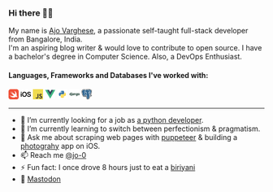 ### Hi there 👋🏽

My name is [Ajo Varghese](https://www.linkedin.com/in/jo-0/), a passionate self-taught full-stack developer from Bangalore, India.\
I'm an aspiring blog writer & would love to contribute to open source. I have a bachelor's degree in Computer Science. Also, a DevOps Enthusiast.


#### Languages, Frameworks and Databases I've worked with:
<code><a href="https://www.swift.org"><img height="20" src="https://raw.githubusercontent.com/github/explore/80688e429a7d4ef2fca1e82350fe8e3517d3494d/topics/swift/swift.png"></a></code>
<code><a href="https://developer.apple.com/ios/"><img height="20" src="https://raw.githubusercontent.com/github/explore/80688e429a7d4ef2fca1e82350fe8e3517d3494d/topics/ios/ios.png"></a></code>
<code><a href="https://developer.mozilla.org/en-US/docs/Web/javascript"><img height="20" src="https://raw.githubusercontent.com/github/explore/80688e429a7d4ef2fca1e82350fe8e3517d3494d/topics/javascript/javascript.png"></a></code>
<code><a href="https://vuejs.org"><img height="20" src="https://raw.githubusercontent.com/github/explore/80688e429a7d4ef2fca1e82350fe8e3517d3494d/topics/vue/vue.png"></a></code>
<code><a href="https://www.python.org"><img height="20" src="https://raw.githubusercontent.com/github/explore/80688e429a7d4ef2fca1e82350fe8e3517d3494d/topics/python/python.png"></a></code>
<code><a href="https://www.djangoproject.com"><img height="20" src="https://raw.githubusercontent.com/github/explore/80688e429a7d4ef2fca1e82350fe8e3517d3494d/topics/django/django.png"></a></code>
<code><a href="https://www.postgresql.org"><img height="20" src="https://raw.githubusercontent.com/github/explore/80688e429a7d4ef2fca1e82350fe8e3517d3494d/topics/postgresql/postgresql.png"></a></code>

---
- 🔭 I’m currently looking for a job as [a python developer](https://ajovarghese.com/).
- 🌱 I’m currently learning to switch between perfectionism & pragmatism.
- 💬 Ask me about scraping web pages with [puppeteer](https://developer.chrome.com/docs/puppeteer/overview/) & building a [photograhy](https://kartickvad.github.io/futurecam-website/) app on iOS.
- 📫 Reach me [@jo-0](mailto:jo-0@outlook.in)
- ⚡ Fun fact: I once drove 8 hours just to eat a [biriyani](https://en.wikipedia.org/wiki/Biryani)
- 🦣 <a rel="me" href="https://fosstodon.org/@blak_stig">Mastodon</a>


<!--
**jo-0/jo-0** is a ✨ _special_ ✨ repository because its `README.md` (this file) appears on your GitHub profile.
🔨 [WIP](https://ajovarghese.com/)

Here are some ideas to get you started:

- 🔭 I’m currently working on ...
- 🌱 I’m currently learning ...
- 👯 I’m looking to collaborate on ...
- 🤔 I’m looking for help with ...
- 💬 Ask me about ...
- 📫 How to reach me: ...
- 😄 Pronouns: ...
- ⚡ Fun fact: ...
-->
